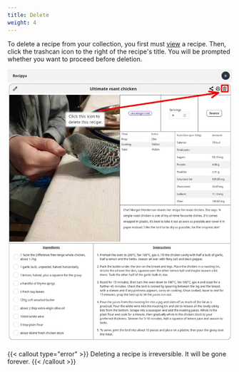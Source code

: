```yaml
---
title: Delete
weight: 4
---
```


To delete a recipe from your collection, you first must [view](/guide/docs/features/recipes/view) a recipe. 
Then, click the trashcan icon to the right of the recipe's title. You will be prompted whether
you want to proceed before deletion.

![](images/delete-recipe.webp)

{{< callout type="error" >}}
Deleting a recipe is irreversible. It will be gone forever.
{{< /callout >}}
